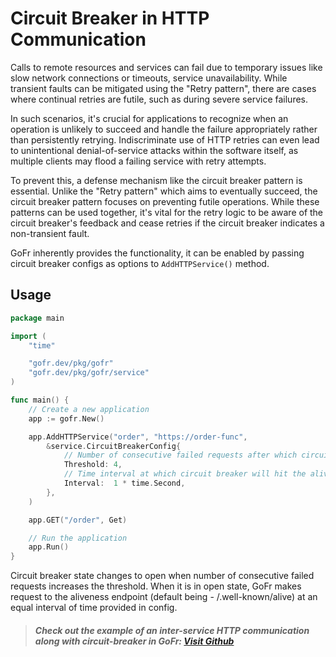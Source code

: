 # Circuit Breaker in HTTP Communication

Calls to remote resources and services can fail due to temporary issues like slow network connections or timeouts, service unavailability. While transient faults can be mitigated using the "Retry pattern", there are cases where continual retries are futile, such as during severe service failures.

In such scenarios, it's crucial for applications to recognize when an operation is unlikely to succeed and handle the failure appropriately rather than persistently retrying. Indiscriminate use of HTTP retries can even lead to unintentional denial-of-service attacks within the software itself, as multiple clients may flood a failing service with retry attempts.

To prevent this, a defense mechanism like the circuit breaker pattern is essential. Unlike the "Retry pattern" which aims to eventually succeed, the circuit breaker pattern focuses on preventing futile operations. While these patterns can be used together, it's vital for the retry logic to be aware of the circuit breaker's feedback and cease retries if the circuit breaker indicates a non-transient fault.

GoFr inherently provides the functionality, it can be enabled by passing circuit breaker configs as options to `AddHTTPService()` method.

## Usage

```go
package main

import (
	"time"

	"gofr.dev/pkg/gofr"
	"gofr.dev/pkg/gofr/service"
)

func main() {
	// Create a new application
	app := gofr.New()

	app.AddHTTPService("order", "https://order-func",
		&service.CircuitBreakerConfig{
		    // Number of consecutive failed requests after which circuit breaker will be enabled
			Threshold: 4,
			// Time interval at which circuit breaker will hit the aliveness endpoint.
			Interval:  1 * time.Second,
		},
	)

	app.GET("/order", Get)

	// Run the application
	app.Run()
}
```

Circuit breaker state changes to open when number of consecutive failed requests increases the threshold.
When it is in open state, GoFr makes request to the aliveness endpoint (default being - /.well-known/alive) at an equal interval of time provided in config.

> ##### Check out the example of an inter-service HTTP communication along with circuit-breaker in GoFr: [Visit Github](https://github.com/gofr-dev/gofr/blob/main/examples/using-http-service/main.go)